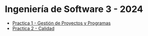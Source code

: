 # Ingeniería de Software 3 - 2024

- [Practica 1 - Gestión de Proyectos y Programas](https://github.com/bautimercado/ING3/blob/main/Practicas/Practica%201/P1.md)
- [Practica 2 - Calidad](https://github.com/bautimercado/ING3/blob/main/Practicas/Practica%202/P2.md)
